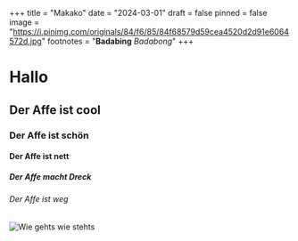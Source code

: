 +++
title = "Makako"
date = "2024-03-01"
draft = false
pinned = false
image = "https://i.pinimg.com/originals/84/f6/85/84f68579d59cea4520d2d91e6064572d.jpg"
footnotes = "**Badabing** *Badabong*"
+++
# Hallo

## Der Affe ist cool

### Der Affe ist schön

#### Der Affe ist nett

##### Der Affe macht Dreck

###### Der Affe ist weg

![](https://semo.de/wp-content/uploads/2018/08/MKV-07SY04.jpg "Wie gehts wie stehts")